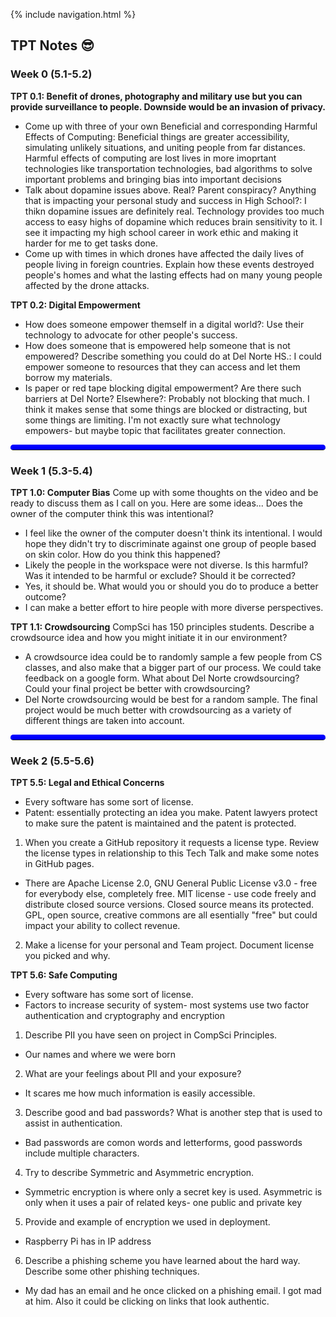 {% include navigation.html %}

## TPT Notes 😎
### Week 0 (5.1-5.2)
**TPT 0.1: Benefit of drones, photography and military use but you can provide surveillance to people. Downside would be an invasion of privacy.**
- Come up with three of your own Beneficial and corresponding Harmful Effects of Computing: Beneficial things are greater accessibility, simulating unlikely situations, and uniting people from far distances. Harmful effects of computing are lost lives in more imoprtant technologies like transportation technologies, bad algorithms to solve important problems and bringing bias into important decisions
- Talk about dopamine issues above. Real? Parent conspiracy? Anything that is impacting your personal study and success in High School?: I thikn dopamine issues are definitely real. Technology provides too much access to easy highs of dopamine which reduces brain sensitivity to it. I see it impacting my high school career in work ethic and making it harder for me to get tasks done.
- Come up with times in which drones have affected the daily lives of people living in foreign countries. Explain how these events destroyed people's homes and what the lasting effects had on many young people affected by the drone attacks.

**TPT 0.2: Digital Empowerment**
- How does someone empower themself in a digital world?: Use their technology to advocate for other people's success.
- How does someone that is empowered help someone that is not empowered? Describe something you could do at Del Norte HS.: I could empower someone to resources that they can access and let them borrow my materials.
- Is paper or red tape blocking digital empowerment? Are there such barriers at Del Norte? Elsewhere?: Probably not blocking that much. I think it makes sense that some things are blocked or distracting, but some things are limiting. I'm not exactly sure what technology empowers- but maybe topic that facilitates greater connection.

<hr style="  border-top: 8px solid blue;
  border-radius: 5px;">
  
### Week 1 (5.3-5.4)
**TPT 1.0: Computer Bias**
Come up with some thoughts on the video and be ready to discuss them as I call on you. Here are some ideas...
Does the owner of the computer think this was intentional?
- I feel like the owner of the computer doesn't think its intentional. I would hope they didn't try to discriminate against one group of people based on skin color.
How do you think this happened?
- Likely the people in the workspace were not diverse.
Is this harmful? Was it intended to be harmful or exclude?
Should it be corrected?
- Yes, it should be.
What would you or should you do to produce a better outcome?
- I can make a better effort to hire people with more diverse perspectives.

**TPT 1.1: Crowdsourcing**
CompSci has 150 principles students. Describe a crowdsource idea and how you might initiate it in our environment?
- A crowdsource idea could be to randomly sample a few people from CS classes, and also make that a bigger part of our process. We could take feedback on a google form.
What about Del Norte crowdsourcing? Could your final project be better with crowdsourcing?
- Del Norte crowdsourcing would be best for a random sample. The final project would be much better with crowdsourcing as a variety of different things are taken into account.

<hr style="  border-top: 8px solid blue;
  border-radius: 5px;">
  
### Week 2 (5.5-5.6)
**TPT 5.5: Legal and Ethical Concerns**
- Every software has some sort of license. 
- Patent: essentially protecting an idea you make. Patent lawyers protect to make sure the patent is maintained and the patent is protected. 
1. When you create a GitHub repository it requests a license type. Review the license types in relationship to this Tech Talk and make some notes in GitHub pages.
- There are Apache License 2.0, GNU General Public License v3.0 - free for everybody else, completely free. MIT license - use code freely and distribute closed source versions. Closed source means its protected. GPL, open source, creative commons are all esentially "free" but could impact your ability to collect revenue.
2. Make a license for your personal and Team project. Document license you picked and why.

**TPT 5.6: Safe Computing**
- Every software has some sort of license.
- Factors to increase security of system- most systems use two factor authentication and cryptography and encryption
1. Describe PII you have seen on project in CompSci Principles.
- Our names and where we were born
2. What are your feelings about PII and your exposure?
- It scares me how much information is easily accessible.
3. Describe good and bad passwords? What is another step that is used to assist in authentication.
- Bad passwords are comon words and letterforms, good passwords include multiple characters.
4. Try to describe Symmetric and Asymmetric encryption.
- Symmetric encryption is where only a secret key is used. Asymmetric is only when it uses a pair of related keys- one public and private key
5. Provide and example of encryption we used in deployment.
- Raspberry Pi has in IP address
6. Describe a phishing scheme you have learned about the hard way. Describe some other phishing techniques.
- My dad has an email and he once clicked on a phishing email. I got mad at him. Also it could be clicking on links that look authentic.
